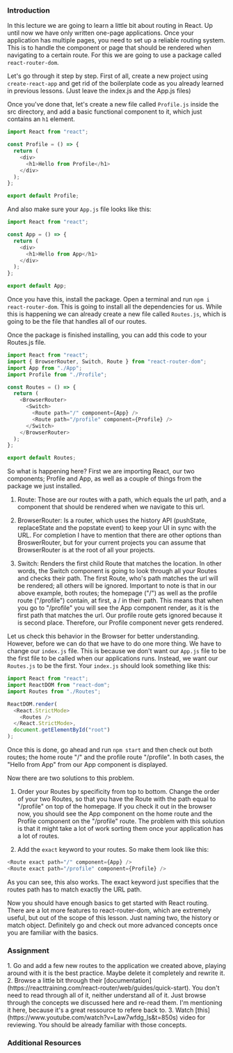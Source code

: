 ### Introduction

In this lecture we are going to learn a little bit about routing in React. Up until now we have only written one-page applications. Once your application has multiple pages, you need to set up a reliable routing system. This is to handle the component or page that should be rendered when navigating to a certain route. For this we are going to use a package called `react-router-dom`.

Let's go through it step by step. First of all, create a new project using `create-react-app` and get rid of the boilerplate code as you already learned in previous lessons. (Just leave the index.js and the App.js files)

Once you've done that, let's create a new file called `Profile.js` inside the src directory, and add a basic functional component to it, which just contains an `h1` element.

~~~javascript
import React from "react";

const Profile = () => {
  return (
    <div>
      <h1>Hello from Profile</h1>
    </div>
  );
};

export default Profile;
~~~

And also make sure your `App.js` file looks like this:

~~~javascript
import React from "react";

const App = () => {
  return (
    <div>
      <h1>Hello from App</h1>
    </div>
  );
};

export default App;
~~~

Once you have this, install the package. Open a terminal and run `npm i react-router-dom`. This is going to install all the dependencies for us.
While this is happening we can already create a new file called `Routes.js`, which is going to be the file that handles all of our routes.

Once the package is finished installing, you can add this code to your Routes.js file.

~~~javascript
import React from "react";
import { BrowserRouter, Switch, Route } from "react-router-dom";
import App from "./App";
import Profile from "./Profile";

const Routes = () => {
  return (
    <BrowserRouter>
      <Switch>
        <Route path="/" component={App} />
        <Route path="/profile" component={Profile} />
      </Switch>
    </BrowserRouter>
  );
};

export default Routes;
~~~

So what is happening here? First we are importing React, our two components; Profile and App, as well as a couple of things from the package we just installed.

1. Route: Those are our routes with a path, which equals the url path, and a component that should be rendered when we navigate to this url.

2. BrowserRouter: Is a router, which uses the history API (pushState, replaceState and the popstate event) to keep your UI in sync with the URL. For completion I have to mention that there are other options than BroswerRouter, but for your current projects you can assume that BrowserRouter is at the root of all your projects.

3. Switch: Renders the first child Route that matches the location. In other words, the Switch component is going to look through all your Routes and checks their path. The first Route, who's path matches the url will be rendered; all others will be ignored. Important to note is that in our above example, both routes; the homepage ("/") as well as the profile route ("/profile") contain, at first, a / in their path. This means that when you go to "/profile" you will see the App component render, as it is the first path that matches the url. Our profile route gets ignored because it is second place. Therefore, our Profile component never gets rendered.

Let us check this behavior in the Browser for better understanding. However, before we can do that we have to do one more thing. We have to change our `index.js` file. This is because we don't want our `App.js` file to be the first file to be called when our applications runs. Instead, we want our `Routes.js` to be the first. Your `index.js` should look something like this:

~~~javascript
import React from "react";
import ReactDOM from "react-dom";
import Routes from "./Routes";

ReactDOM.render(
  <React.StrictMode>
    <Routes />
  </React.StrictMode>,
  document.getElementById("root")
);
~~~

Once this is done, go ahead and run `npm start` and then check out both routes; the home route "/" and the profile route "/profile".
In both cases, the "Hello from App" from our App component is displayed.

Now there are two solutions to this problem.

1. Order your Routes by specificity from top to bottom. Change the order of your two Routes, so that you have the Route with the path equal to "/profile" on top of the homepage. If you check it out in the browser now, you should see the App component on the home route and the Profile component on the "/profile" route. The problem with this solution is that it might take a lot of work sorting them once your application has a lot of routes.

2. Add the `exact` keyword to your routes. So make them look like this:

~~~javascript
<Route exact path="/" component={App} />
<Route exact path="/profile" component={Profile} />

~~~

As you can see, this also works. The exact keyword just specifies that the routes path has to match exactly the URL path.

Now you should have enough basics to get started with React routing. There are a lot more features to react-router-dom, which are extremely useful, but out of the scope of this lesson. Just naming two, the history or match object. Definitely go and check out more advanced concepts once you are familiar with the basics.

### Assignment

<div class="lesson-content__panel" markdown="1">
1. Go and add a few new routes to the application we created above, playing around with it is the best practice. Maybe delete it completely and rewrite it.
2. Browse a little bit through their [documentation](https://reacttraining.com/react-router/web/guides/quick-start). You don't need to read through all of it, neither understand all of it. Just browse through the concepts we discussed here and re-read them. I'm mentioning it here, because it's a great ressource to refere back to.
3. Watch [this](https://www.youtube.com/watch?v=Law7wfdg_ls&t=850s) video for reviewing. You should be already familiar with those concepts.
</div>

### Additional Resources
